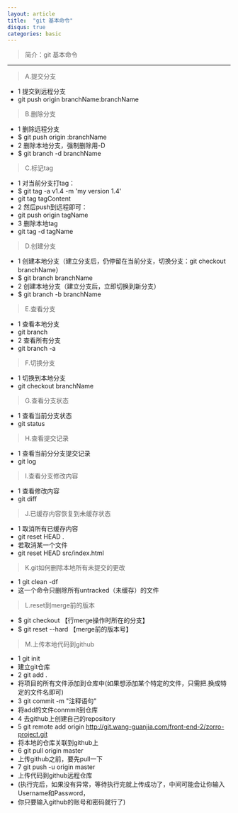 ```yaml
---
layout: article
title:  "git 基本命令"
disqus: true
categories: basic
---
```


>简介：git 基本命令
   
---

> A.提交分支
* 1 提交到远程分支
* git push origin branchName:branchName

> B.删除分支
* 1 删除远程分支
* $ git push origin :branchName
* 2 删除本地分支，强制删除用-D
* $ git branch -d branchName

> C.标记tag
* 1 对当前分支打tag：
* $ git tag -a v1.4 -m 'my version 1.4'
* git tag tagContent
* 2 然后push到远程即可：
* git push origin tagName
* 3 删除本地tag
* git tag -d tagName

> D.创建分支
* 1 创建本地分支（建立分支后，仍停留在当前分支，切换分支：git checkout branchName）
* $ git branch branchName
* 2 创建本地分支（建立分支后，立即切换到新分支）
* $ git branch -b branchName

> E.查看分支
* 1 查看本地分支
* git branch
* 2 查看所有分支
* git branch -a

> F.切换分支
* 1 切换到本地分支
* git checkout  branchName

> G.查看分支状态
* 1 查看当前分支状态
* git status

> H.查看提交记录
* 1 查看当前分分支提交记录
* git log

> I.查看分支修改内容
* 1 查看修改内容
* git diff	

> J.已缓存内容恢复到未缓存状态
* 1 取消所有已缓存内容
* git reset HEAD .
* 若取消某一个文件
* git reset HEAD src/index.html

> K.git如何删除本地所有未提交的更改
* 1 git clean -df
* 这一个命令只删除所有untracked（未缓存）的文件

> L.reset到merge前的版本
* $ git checkout 【行merge操作时所在的分支】
* $ git reset --hard 【merge前的版本号】

> M.上传本地代码到github
* 1 git init
* 建立git仓库
* 2 git add .
* 将项目的所有文件添加到仓库中(如果想添加某个特定的文件，只需把.换成特定的文件名即可)
* 3 git commit -m "注释语句"
* 将add的文件conmmit到仓库
* 4 去github上创建自己的repository
* 5 git remote add origin http://git.wang-guanjia.com/front-end-2/zorro-project.git
* 将本地的仓库关联到github上
* 6 git pull origin master
* 上传github之前，要先pull一下
* 7 git push -u origin master
* 上传代码到github远程仓库
* (执行完后，如果没有异常，等待执行完就上传成功了，中间可能会让你输入Username和Password，
* 你只要输入github的账号和密码就行了)



